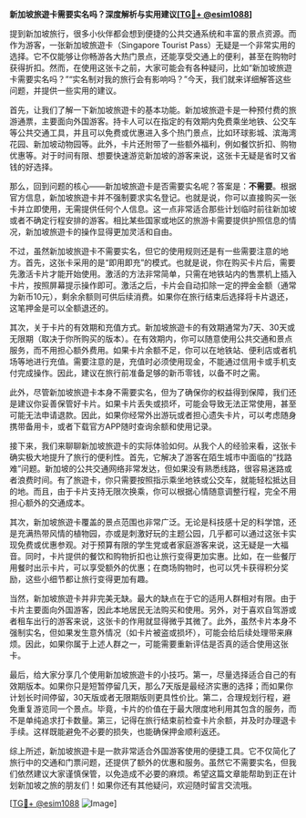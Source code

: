 **新加坡旅遊卡需要实名吗？深度解析与实用建议[[TG💪+ @esim1088](https://t.me/s/esim1088)]**

提到新加坡旅行，很多小伙伴都会想到便捷的公共交通系统和丰富的景点资源。而作为游客，一张新加坡旅遊卡（Singapore Tourist Pass）无疑是一个非常实用的选择。它不仅能够让你畅游各大热门景点，还能享受交通上的便利，甚至在购物时获得折扣。然而，在使用这张卡之前，大家可能会有各种疑问，比如“新加坡旅遊卡需要实名吗？”“实名制对我的旅行会有影响吗？”今天，我们就来详细解答这些问题，并提供一些实用的建议。

首先，让我们了解一下新加坡旅遊卡的基本功能。新加坡旅遊卡是一种预付费的旅游通票，主要面向外国游客。持卡人可以在指定的有效期内免费乘坐地铁、公交车等公共交通工具，并且可以免费或优惠进入多个热门景点，比如环球影城、滨海湾花园、新加坡动物园等。此外，卡片还附带了一些额外福利，例如餐饮折扣、购物优惠等。对于时间有限、想要快速游览新加坡的游客来说，这张卡无疑是省时又省钱的好选择。

那么，回到问题的核心——新加坡旅遊卡是否需要实名呢？答案是：**不需要**。根据官方信息，新加坡旅遊卡并不强制要求实名登记。也就是说，你可以直接购买一张卡并立即使用，无需提供任何个人信息。这一点非常适合那些计划临时前往新加坡或者不确定行程安排的游客。相比某些国家或地区的旅游卡需要提供护照信息的情况，新加坡旅遊卡的操作显得更加灵活和自由。

不过，虽然新加坡旅遊卡不需要实名，但它的使用规则还是有一些需要注意的地方。首先，这张卡采用的是“即用即充”的模式。也就是说，你在购买卡片后，需要先激活卡片才能开始使用。激活的方法非常简单，只需在地铁站内的售票机上插入卡片，按照屏幕提示操作即可。激活之后，卡片会自动扣除一定的押金金额（通常为新币10元），剩余余额则可供后续消费。如果你在旅行结束后选择将卡片退还，这笔押金是可以全额退还的。

其次，关于卡片的有效期和充值方式。新加坡旅遊卡的有效期通常为7天、30天或无限期（取决于你所购买的版本）。在有效期内，你可以随意使用公共交通和景点服务，而不用担心额外费用。如果卡片余额不足，你可以在地铁站、便利店或者机场等地进行充值。需要注意的是，充值时必须使用现金，不能通过信用卡或手机支付完成操作。因此，建议在旅行前准备足够的新币零钱，以备不时之需。

此外，尽管新加坡旅遊卡本身不需要实名，但为了确保你的权益得到保障，我们还是建议你妥善保管好卡片。如果卡片丢失或损坏，可能会导致无法正常使用，甚至可能无法申请退款。因此，如果你经常外出游玩或者担心遗失卡片，可以考虑随身携带备用卡，或者下载官方APP随时查询余额和使用记录。

接下来，我们来聊聊新加坡旅遊卡的实际体验如何。从我个人的经验来看，这张卡确实极大地提升了旅行的便利性。首先，它解决了游客在陌生城市中面临的“找路难”问题。新加坡的公共交通网络非常发达，但如果没有熟悉线路，很容易迷路或者浪费时间。有了旅遊卡，你只需要按照指示乘坐地铁或公交车，就能轻松抵达目的地。而且，由于卡片支持无限次换乘，你可以根据心情随意调整行程，完全不用担心额外的交通成本。

其次，新加坡旅遊卡覆盖的景点范围也非常广泛。无论是科技感十足的科学馆，还是充满热带风情的植物园，亦或是刺激好玩的主题公园，几乎都可以通过这张卡实现免费或优惠参观。对于预算有限的学生党或者家庭游客来说，这无疑是一大福音。同时，卡片提供的餐饮和购物折扣也让旅行变得更加实惠。比如，在一些餐厅用餐时出示卡片，可以享受额外的优惠；在商场购物时，也可以凭卡获得积分奖励，这些小细节都让旅行变得更加有趣。

当然，新加坡旅遊卡并非完美无缺。最大的缺点在于它的适用人群相对有限。由于卡片主要面向外国游客，因此本地居民无法购买和使用。另外，对于喜欢自驾游或者租车出行的游客来说，这张卡的作用就显得微乎其微了。此外，虽然卡片本身不强制实名，但如果发生意外情况（如卡片被盗或损坏），可能会给后续处理带来麻烦。因此，如果你属于上述人群之一，可能需要重新评估是否真的适合使用这张卡。

最后，给大家分享几个使用新加坡旅遊卡的小技巧。第一，尽量选择适合自己的有效期版本。如果你只是短暂停留几天，那么7天版是最经济实惠的选择；而如果你计划长时间停留，30天版或者无限期版则更具性价比。第二，合理规划行程，避免重复游览同一个景点。毕竟，卡片的价值在于最大限度地利用其包含的服务，而不是单纯追求打卡数量。第三，记得在旅行结束前检查卡片余额，并及时办理退卡手续。这样既能避免不必要的损失，也能确保押金顺利返还。

综上所述，新加坡旅遊卡是一款非常适合外国游客使用的便捷工具。它不仅简化了旅行中的交通和门票问题，还提供了额外的优惠和服务。虽然它不需要实名，但我们依然建议大家谨慎保管，以免造成不必要的麻烦。希望这篇文章能帮助到正在计划新加坡之旅的朋友们！如果你还有其他疑问，欢迎随时留言交流哦。

[[TG💪+ @esim1088](https://t.me/s/esim1088) ![Image](https://i.postimg.cc/4NQfJmqS/Snipaste-2025-05-13-00-14-12.png)]